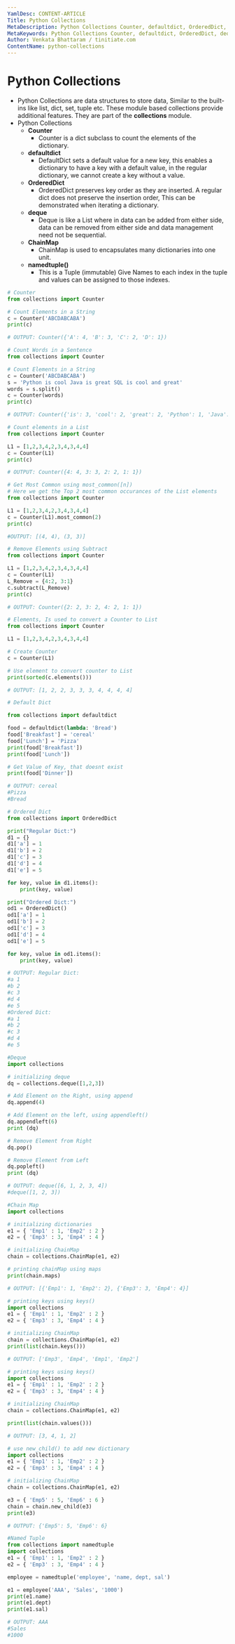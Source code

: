 ```yaml
---
YamlDesc: CONTENT-ARTICLE
Title: Python Collections
MetaDescription: Python Collections Counter, defaultdict, OrderedDict, deque, ChainMap, namedtuple()
MetaKeywords: Python Collections Counter, defaultdict, OrderedDict, deque, ChainMap, namedtuple()
Author: Venkata Bhattaram / tinitiate.com
ContentName: python-collections
---
```


# Python Collections
* Python Collections are data structures to store data, Similar to the built-ins
  like list, dict, set, tuple etc. These module based collections provide
  additional features. They are part of the **collections** module.
* Python Collections
  * **Counter**
    * Counter is a dict subclass to count the elements of the dictionary.
  * **defaultdict**
    * DefaultDict sets a default value for a new key, this enables a dictionary
      to have  a key with a default value, in the regular dictionary,
      we cannot create a key without a value.
  * **OrderedDict**
    * OrderedDict preserves key order as they are inserted. A regular dict
      does not preserve the insertion order, This can be demonstrated when
      iterating a dictionary.
  * **deque**
    * Deque is like a List where in data can be added from either side,
      data can be removed from either side and data management need not
      be sequential.
  * **ChainMap**
    * ChainMap is used to encapsulates many dictionaries into one unit.
  * **namedtuple()**
    * This is a Tuple (immutable) Give Names to each index in the tuple and
      values can be assigned to those indexes.

```python
# Counter
from collections import Counter

# Count Elements in a String
c = Counter('ABCDABCABA')
print(c)

# OUTPUT: Counter({'A': 4, 'B': 3, 'C': 2, 'D': 1})
```

```python
# Count Words in a Sentence
from collections import Counter

# Count Elements in a String
c = Counter('ABCDABCABA')
s = 'Python is cool Java is great SQL is cool and great'
words = s.split()
c = Counter(words)
print(c)

# OUTPUT: Counter({'is': 3, 'cool': 2, 'great': 2, 'Python': 1, 'Java': 1, 'SQL': 1, 'and': 1})
```

```python
# Count elements in a List
from collections import Counter

L1 = [1,2,3,4,2,3,4,3,4,4]
c = Counter(L1)
print(c)

# OUTPUT: Counter({4: 4, 3: 3, 2: 2, 1: 1})
```

```python
# Get Most Common using most_common([n])
# Here we get the Top 2 most common occurances of the List elements
from collections import Counter

L1 = [1,2,3,4,2,3,4,3,4,4]
c = Counter(L1).most_common(2)
print(c)

#OUTPUT: [(4, 4), (3, 3)]
```

```python
# Remove Elements using Subtract
from collections import Counter

L1 = [1,2,3,4,2,3,4,3,4,4]
c = Counter(L1)
L_Remove = {4:2, 3:1}
c.subtract(L_Remove)
print(c)

# OUTPUT: Counter({2: 2, 3: 2, 4: 2, 1: 1})
```

```python
# Elements, Is used to convert a Counter to List
from collections import Counter

L1 = [1,2,3,4,2,3,4,3,4,4]

# Create Counter
c = Counter(L1)

# Use element to convert counter to List
print(sorted(c.elements()))

# OUTPUT: [1, 2, 2, 3, 3, 3, 4, 4, 4, 4]

```

```python
# Default Dict

from collections import defaultdict

food = defaultdict(lambda: 'Bread')
food['Breakfast'] = 'cereal'
food['Lunch'] = 'Pizza'
print(food['Breakfast'])
print(food['Lunch'])

# Get Value of Key, that doesnt exist
print(food['Dinner'])

# OUTPUT: cereal
#Pizza
#Bread
```

```python
# Ordered Dict
from collections import OrderedDict

print("Regular Dict:")
d1 = {}
d1['a'] = 1
d1['b'] = 2
d1['c'] = 3
d1['d'] = 4
d1['e'] = 5

for key, value in d1.items():
    print(key, value)

print("Ordered Dict:")
od1 = OrderedDict()
od1['a'] = 1
od1['b'] = 2
od1['c'] = 3
od1['d'] = 4
od1['e'] = 5

for key, value in od1.items():
    print(key, value)

# OUTPUT: Regular Dict:
#a 1
#b 2
#c 3
#d 4
#e 5
#Ordered Dict:
#a 1
#b 2
#c 3
#d 4
#e 5
```

```python
#Deque
import collections

# initializing deque
dq = collections.deque([1,2,3])

# Add Element on the Right, using append
dq.append(4)

# Add Element on the left, using appendleft()
dq.appendleft(6)
print (dq)

# Remove Element from Right
dq.pop()

# Remove Element from Left
dq.popleft()
print (dq)

# OUTPUT: deque([6, 1, 2, 3, 4])
#deque([1, 2, 3])
```

```python
#Chain Map
import collections

# initializing dictionaries
e1 = { 'Emp1' : 1, 'Emp2' : 2 }
e2 = { 'Emp3' : 3, 'Emp4' : 4 }

# initializing ChainMap
chain = collections.ChainMap(e1, e2)

# printing chainMap using maps
print(chain.maps)

# OUTPUT: [{'Emp1': 1, 'Emp2': 2}, {'Emp3': 3, 'Emp4': 4}]
```

```python
# printing keys using keys()
import collections
e1 = { 'Emp1' : 1, 'Emp2' : 2 }
e2 = { 'Emp3' : 3, 'Emp4' : 4 }

# initializing ChainMap
chain = collections.ChainMap(e1, e2)
print(list(chain.keys()))

# OUTPUT: ['Emp3', 'Emp4', 'Emp1', 'Emp2']
```

```python
# printing keys using keys()
import collections
e1 = { 'Emp1' : 1, 'Emp2' : 2 }
e2 = { 'Emp3' : 3, 'Emp4' : 4 }

# initializing ChainMap
chain = collections.ChainMap(e1, e2)

print(list(chain.values()))

# OUTPUT: [3, 4, 1, 2]
```

```python
# use new_child() to add new dictionary
import collections
e1 = { 'Emp1' : 1, 'Emp2' : 2 }
e2 = { 'Emp3' : 3, 'Emp4' : 4 }

# initializing ChainMap
chain = collections.ChainMap(e1, e2)

e3 = { 'Emp5' : 5, 'Emp6' : 6 }
chain = chain.new_child(e3)
print(e3)

# OUTPUT: {'Emp5': 5, 'Emp6': 6}
```

```python
#Named Tuple
from collections import namedtuple
import collections
e1 = { 'Emp1' : 1, 'Emp2' : 2 }
e2 = { 'Emp3' : 3, 'Emp4' : 4 }

employee = namedtuple('employee', 'name, dept, sal')

e1 = employee('AAA', 'Sales', '1000')
print(e1.name)
print(e1.dept)
print(e1.sal)

# OUTPUT: AAA
#Sales
#1000
```
